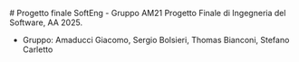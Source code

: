 # Progetto finale SoftEng - Gruppo AM21
Progetto Finale di Ingegneria del Software, AA 2025.
 - Gruppo: Amaducci Giacomo, Sergio Bolsieri, Thomas Bianconi, Stefano Carletto
